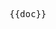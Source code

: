 <pre class="language-markdown">{{doc}}</pre>

<script setup>
import doc from './../markdown-examples.md?raw'
</script>